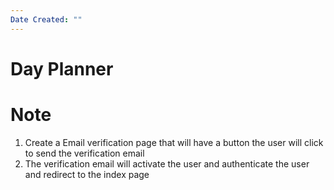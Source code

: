 ```yaml
---
Date Created: ""
---
```

# Day Planner

# Note
1. Create a Email verification page that will have a button the user will click to send the verification email 
2. The verification email will activate the user and authenticate the user and redirect to the index page

